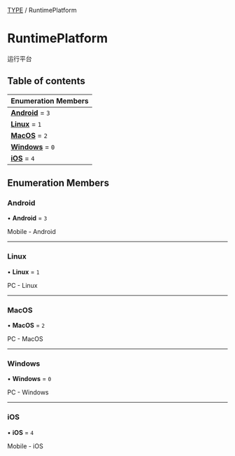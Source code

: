 [TYPE](../groups/Core.TYPE.md) / RuntimePlatform

# RuntimePlatform <Badge type="tip" text="Enumeration" /> <Score text="RuntimePlatform" />

运行平台

## Table of contents

| Enumeration Members |
| :-----|
| **[Android](mw.RuntimePlatform.md#android)** = ``3`` <br> |
| **[Linux](mw.RuntimePlatform.md#linux)** = ``1`` <br> |
| **[MacOS](mw.RuntimePlatform.md#macos)** = ``2`` <br> |
| **[Windows](mw.RuntimePlatform.md#windows)** = ``0`` <br> |
| **[iOS](mw.RuntimePlatform.md#ios)** = ``4`` <br> |

## Enumeration Members

### Android <Score text="Android" /> 

• **Android** = ``3``

Mobile - Android

___

### Linux <Score text="Linux" /> 

• **Linux** = ``1``

PC - Linux

___

### MacOS <Score text="MacOS" /> 

• **MacOS** = ``2``

PC - MacOS

___

### Windows <Score text="Windows" /> 

• **Windows** = ``0``

PC - Windows

___

### iOS <Score text="iOS" /> 

• **iOS** = ``4``

Mobile - iOS
